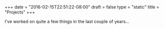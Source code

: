 +++
date = "2016-02-15T22:51:22-08:00"
draft = false
type = "static"
title = "Projects"
+++

I've worked on quite a few things in the last couple of years...
